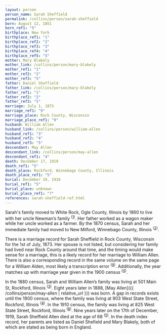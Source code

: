 ```yaml
---
layout: person
person_name: Sarah Sheffield
permalink: /collins/person/sarah-sheffield
born: August 12, 1851
born_ref1: "5"
birthplace: New York
birthplace_ref1: "1"
birthplace_ref2: "2"
birthplace_ref3: "3"
birthplace_ref4: "4"
birthplace_ref5: "5"
mother: Mary Blakely
mother_link: /collins/person/mary-blakely
mother_ref1: "1"
mother_ref2: "2"
mother_ref3: "5"
father: Daniel Sheffield
father_link: /collins/person/mary-blakely
father_ref1: "1"
father_ref2: "2"
father_ref3: "5"
marriage: July 1, 1873
marriage_ref1: "9"
marriage_place: Rock County, Wisconsin
marriage_place_ref1: "9"
husband: William Allen
husband_link: /collins/person/william-allen
husband_ref1: "3"
husband_ref2: "4"
husband_ref3: "5"
descendant: May Allen
descendant_link: /collins/person/may-allen
descendant_ref1: "4"
death: December 17, 1919
death_ref1: "5"
death_place: Rockford, Winnebago County, Illinois
death_place_ref1: "5"
burial: December 19, 1919
burial_ref1: "5"
burial_place: unknown
burial_place_ref1: "?"
references: sarah-sheffield-ref.html
---
```


Sarah's family moved to White Rock, Ogle County, Illinois by 1860 to live with her uncle Newman’s family <sup>([1](#1))</sup>. Her father worked as a wagon maker while her uncle worked as a farmer. By the 1870 census, Sarah and her immediate family had moved to New Milford, Winnebago County, Illinois <sup>([2](#2))</sup>.

There is a marriage record for Sarah Sheffield in Rock County, Wisconsin for the 1st of July, 1873. Her spouse is not listed, but considering her family had lived near Rock County around that time, and the timing would make sense for a marriage, this is a likely record for her marriage to William Allen. There is also a corresponding record in the same volume on the same page for a William Alden, most likely a transcription error <sup>([9](#9))</sup>. Additionally, the year matches up with marriage year given in the 1900 census <sup>([4](#4))</sup>.

In the 1880 census, Sarah and William Allen’s family was living at 501 Main St, Rockford, Illinois <sup>([3](#3))</sup>. Eight years later in 1888, [May Allen]({{ /collins/person/may-allen | relative_url }}) was born. A gap in records exists until the 1900 census, where the family was living at 903 West State Street, Rockford, Illinois <sup>([4](#4))</sup>.  In the 1910 census, the family was living at 825 West State Street, Rockford, Illinois <sup>([8](#8))</sup>. Nine years later on the 17th of December, 1919, Sarah Sheffield Allen died at the age of 68 <sup>([5](#5))</sup>. In the death index record, her parents are listed as Daniel Shefield and Mary Blakely, both of which are stated as being born in England.
